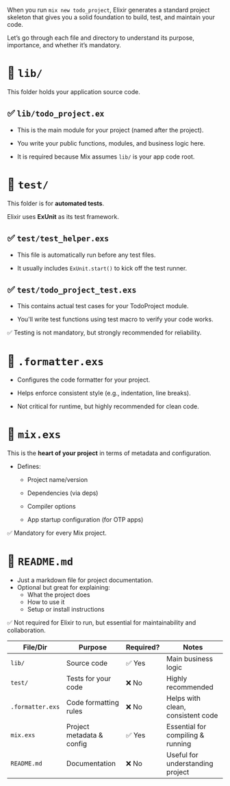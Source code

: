 When you run `mix new todo_project`, Elixir generates a standard project skeleton that gives you a solid foundation to build, test, and maintain your code.

Let’s go through each file and directory to understand its purpose, importance, and whether it’s mandatory.

# 📁 `lib/`
This folder holds your application source code.

## ✅ `lib/todo_project.ex`
- This is the main module for your project (named after the project).

- You write your public functions, modules, and business logic here.

- It is required because Mix assumes `lib/` is your app code root.

# 📁 `test/`
This folder is for **automated tests**. 

Elixir uses **ExUnit** as its test framework.

## ✅ `test/test_helper.exs`
- This file is automatically run before any test files.

- It usually includes `ExUnit.start()` to kick off the test runner.

## ✅ `test/todo_project_test.exs`
- This contains actual test cases for your TodoProject module.

- You'll write test functions using test macro to verify your code works.

✅ Testing is not mandatory, but strongly recommended for reliability.

# 📄 `.formatter.exs`
- Configures the code formatter for your project.

- Helps enforce consistent style (e.g., indentation, line breaks).

- Not critical for runtime, but highly recommended for clean code.

# 📄 `mix.exs`
This is the **heart of your project** in terms of metadata and configuration.

* Defines:

    - Project name/version

    - Dependencies (via deps)

    - Compiler options

    - App startup configuration (for OTP apps)

✅ Mandatory for every Mix project.

# 📄 `README.md`
- Just a markdown file for project documentation.
- Optional but great for explaining:
    - What the project does
    - How to use it
    - Setup or install instructions

✅ Not required for Elixir to run, but essential for maintainability and collaboration.


|File/Dir|	Purpose	|Required?	|Notes|
|--|--|--|--|
|`lib/`	|Source code	|✅ Yes	|Main business logic|
|`test/`	|Tests for your code	|❌ No	|Highly recommended|
|`.formatter.exs`	|Code formatting rules	|❌ No	|Helps with clean, consistent code|
|`mix.exs`	|Project metadata & config	|✅ Yes	|Essential for compiling & running|
|`README.md`	|Documentation	|❌ No	|Useful for understanding project|

